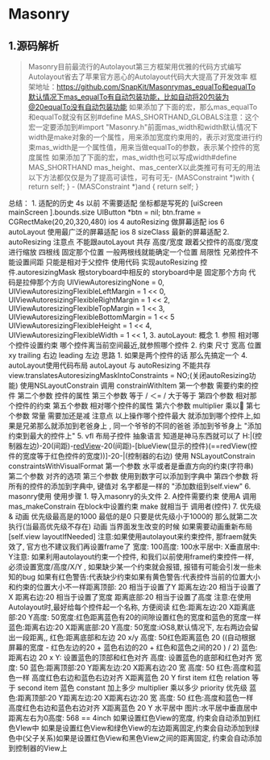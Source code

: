 # Masonry

## 1.源码解析

>   Masonry目前最流行的Autolayout第三方框架用优雅的代码方式编写Autolayout省去了苹果官方恶心的Autolayout代码大大提高了开发效率 框架地址：https://github.com/SnapKit/Masonrymas_equalTo和equalTo默认情况下mas_equalTo有自动包装功能，比如自动将20包装为@20equalTo没有自动包装功能 如果添加了下面的宏，那么mas_equalTo和equalTo就没有区别#define MAS_SHORTHAND_GLOBALS注意：这个宏一定要添加到#import "Masonry.h"前面mas_width和width默认情况下width是make对象的一个属性，用来添加宽度约束用的，表示对宽度进行约束mas_width是一个属性值，用来当做equalTo的参数，表示某个控件的宽度属性 如果添加了下面的宏，mas_width也可以写成width#define MAS_SHORTHAND mas_height、mas_centerX以此类推可有可无的用法以下方法都仅仅是为了提高可读性，可有可无- (MASConstraint *)with {   return self; } - (MASConstraint *)and {   return self; }

 总结： 1. 适配的历史   4s 以前 不需要适配     坐标都是写死的     [uiScreen mainScreen ].bounds.size    UIButton *btn = nil;     btn.frame = CGRectMake(20,20,320,480)  ios 4  autoResizing 做屏幕适配    ios 6  autoLayout 使用最广泛的屏幕适配    ios 8  sizeClass 最新的屏幕适配  2. autoResizing  注意点 不能跟autoLayout 共存   高度/宽度 跟着父控件的高度/宽度进行缩放   四根线 固定那个位置 一般两根线就能确定一个位置    局限性 兄弟控件不能设置间距 只能是相对于父控件    使用代码 实现autoResizing  控件.autoresizingMask      根storyboard中相反的 storyboard中是 固定那个方向  代码是拉伸那个方向       UIViewAutoresizingNone         = 0,       UIViewAutoresizingFlexibleLeftMargin  = 1 << 0,       UIViewAutoresizingFlexibleRightMargin = 1 << 2,       UIViewAutoresizingFlexibleTopMargin  = 1 << 3,       UIViewAutoresizingFlexibleBottomMargin = 1 << 5        UIViewAutoresizingFlexibleHeight    = 1 << 4,       UIViewAutoresizingFlexibleWidth    = 1 << 1,  3. autoLayout:  概念     1. 参照       相对哪个控件设置约束       哪个控件离当前空间最近,就参照哪个控件     2. 约束       尺寸         宽高       位置         xy  trailing 右边   leading 左边    思路     1. 如果是两个控件的话 那么先搞定一个  4. autoLayout使用代码布局  autoLayout 与 autoResizing 不能共存     view.translatesAutoresizingMaskIntoConstraints = NO;(关闭autoResizing功能)   使用NSLayoutConstrain 调用 constrainWithItem   第一个参数 需要约束的控件   第二个参数 控件的属性   第三个参数 等于 / ＜= / 大于等于   第四个参数 相对那个控件的约束   第五个参数 相对哪个控件的属性   第六个参数 multiplier 乘以🐔   第七个参数 常量 需要加还是减    注意点 以上操作哪个控件最大 就添加到哪个控件上,如果是兄弟那么就添加到老爸身上 , 同一个爷爷的不同的爸爸 添加到爷爷身上   "添加约束到最大的控件上"  5. vfl 布局子控件   抽象语言   知道是神马东西就可以了     H:|(控制器左边)-20(间距)-[redView](显示的控件)-20(间距)-[blueView(显示的控件)(==redView(控件的宽度等于红色控件的宽度))]-20-|(控制器的右边)   使用 NSLayoutConstrain constraintsWithVisualFormat   第一个参数 水平或者是垂直方向的约束(字符串)   第二个参数 对齐的选项   第三个参数 使用到数字可以添加到字典中   第四个参数 将所有的控件的添加到字典中, 键值对 名字都是一样的    "添加数组到self.view"  6. masonry使用  使用步骤     1. 导入masonry的头文件     2. A控件需要约束      使用A 调用 mas_makeConstrain       在block中设置约束       make 就相当于 调用者(控件)  7. 优先级& 动画   优先级最高是的1000      最低的是0   只要是优先级小于1000的 那么就第二次执行(当最高优先级不存在)    动画     当界面发生改变的时候 如果需要动画重新布局       [self.view layoutIfNeeded]    注意:如果使用autolayout来约束控件, 那fraem就失效了, 官方也不建议我们再设置frame了  宽度: 100高度: 100水平居中: X垂直居中: Y注意: 如果利用autolayout约束一个控件, 和我们以前使用frame约束控件一样, 必须设置宽度/高度/X/Y , 如果缺少某一个约束就会报错, 报错有可能会引发一些未知的bug  如果有红色警告:代表缺少约束如果有黄色警告:代表控件当前的位置大小和约束的位置大小不一样距离顶部: 20 相当于设置了Y 距离左边:20 相当于设置了X 距离右边:20 相当于设置了宽度 距离底部:20 相当于设置了高度  注意:在使用Autolayout时,最好给每个控件起一个名称, 方便阅读  红色:距离左边:20 X距离底部:20 Y高度: 50宽度:红色距离蓝色有20的间隙设置红色的宽度和蓝色的宽度一样 蓝色:距离右边:20 X距离底部:20 Y高度: 50宽度:iOS8,默认情况下, 左右两边会留出一段距离,,  红色:距离底部和左边 20 x/y 高度: 50红色距离蓝色 20 ((自动根据屏幕的宽度 - 红色左边的20 + 蓝色右边的20 + 红色和蓝色之间的20 ) / 2)  蓝色:距离右边 20 x Y: 设置蓝色的顶部和红色对齐 高度: 设置蓝色的底部和红色对齐 宽度: 50 蓝色:距离顶部:20  Y距离左边:20  X距离右边:20  宽 高度: 50 红色:高度和蓝色一样 高度红色右边和蓝色右边对齐 X距离蓝色 20 Y  first item  红色 relation  等于 second item 蓝色 constant  加上多少 multiplier  乘以多少 priority  优先级  蓝色:距离顶部:20  Y距离左边:20  X距离右边:20  宽 高度: 50 红色:高度和蓝色一样 高度红色右边和蓝色右边对齐 X距离蓝色 20 Y 水平居中 图片:水平居中垂直居中距离左右为0高度: 568 == 4inch 如果设置红色View的宽度, 约束会自动添加到红色VIew中 如果是设置红色View和绿色View的左边距离固定,约束会自动添加到绿色中(父子关系)如果是设置红色View和黑色View之间的距离固定, 约束会自动添加到控制器的View上